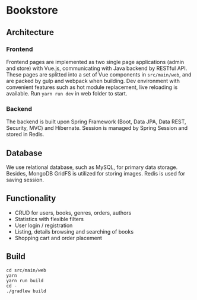 # Bookstore

## Architecture
### Frontend
Frontend pages are implemented as two single page applications (admin and store) with Vue.js, communicating with Java backend by RESTful API. These pages are splitted into a set of Vue components in `src/main/web`, and are packed by gulp and webpack when building. 
Dev environment with convenient features such as hot module replacement, live reloading is available. Run `yarn run dev` in web folder to start.

### Backend
The backend is built upon Spring Framework (Boot, Data JPA, Data REST, Security, MVC) and Hibernate. 
Session is managed by Spring Session and stored in Redis. 

## Database
We use relational database, such as MySQL, for primary data storage. Besides, MongoDB GridFS is utilized for storing images. Redis is used for saving session.

## Functionality
* CRUD for users, books, genres, orders, authors
* Statistics with flexible filters
* User login / registration
* Listing, details browsing and searching of books
* Shopping cart and order placement


## Build
```
cd src/main/web
yarn
yarn run build
cd -
./gradlew build
```
